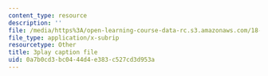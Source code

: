 ```yaml
---
content_type: resource
description: ''
file: /media/https%3A/open-learning-course-data-rc.s3.amazonaws.com/18-03sc-differential-equations-fall-2011/0a7b0cd3bc0444d4e383c527cd3d953a_vP-oRQqmeg4.srt
file_type: application/x-subrip
resourcetype: Other
title: 3play caption file
uid: 0a7b0cd3-bc04-44d4-e383-c527cd3d953a
---
```

